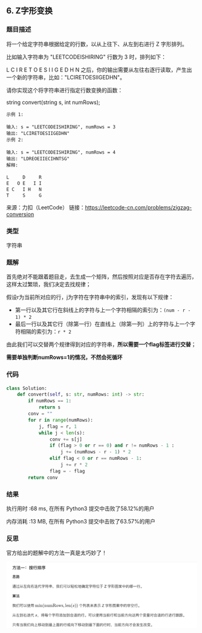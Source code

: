 ## 6. Z字形变换



### 题目描述

将一个给定字符串根据给定的行数，以从上往下、从左到右进行 Z 字形排列。

比如输入字符串为 "LEETCODEISHIRING" 行数为 3 时，排列如下：

L   C   I   R
E T O E S I I G
E   D   H   N
之后，你的输出需要从左往右逐行读取，产生出一个新的字符串，比如："LCIRETOESIIGEDHN"。

请你实现这个将字符串进行指定行数变换的函数：

string convert(string s, int numRows);

```
示例 1:

输入: s = "LEETCODEISHIRING", numRows = 3
输出: "LCIRETOESIIGEDHN"
示例 2:

输入: s = "LEETCODEISHIRING", numRows = 4
输出: "LDREOEIIECIHNTSG"
解释:

L     D     R
E   O E   I I
E C   I H   N
T     S     G
```

来源：力扣（LeetCode）
链接：https://leetcode-cn.com/problems/zigzag-conversion

### 类型

字符串



### 题解

首先绝对不能跟着题目走，去生成一个矩阵，然后按照对应是否存在字符去遍历，这样太过繁琐，我们决定去找规律；

假设r为当前所对应的行，j为字符在字符串中的索引，发现有以下规律：

- 第一行以及其它行在斜线上的字符与上一个字符相隔的索引为：`(num - r - 1) * 2`
- 最后一行以及其它行（除第一行）在直线上（除第一列）上的字符与上一个字符相隔的索引为：`r * 2`

由此我们可以交替两个规律得到对应的字符串，**所以需要一个flag标签进行交替**；

**需要单独判断numRows=1的情况，不然会死循环**



### 代码

```python
class Solution:
    def convert(self, s: str, numRows: int) -> str:
    	if numRows == 1:
    		return s
    	conv = ""
    	for r in range(numRows):
    		j, flag = r, 1
    		while j < len(s):
    			conv += s[j]
    			if (flag > 0 or r == 0) and r != numRows - 1 :
    				j += (numRows - r - 1) * 2
    			elif flag < 0 or r == numRows - 1:
    				j += r * 2
    			flag = - flag
    	return conv
```



### 结果

执行用时 :68 ms, 在所有 Python3 提交中击败了58.12%的用户

内存消耗 :13 MB, 在所有 Python3 提交中击败了63.57%的用户



### 反思

官方给出的题解中的方法一真是太巧妙了！

![](../images/5.png)